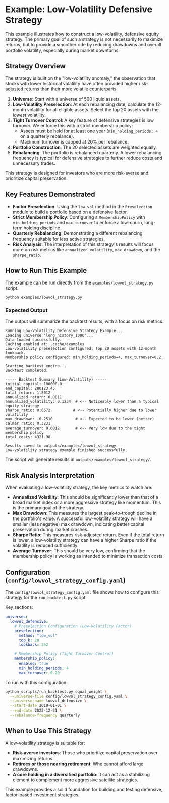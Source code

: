# Example: Low-Volatility Defensive Strategy

This example illustrates how to construct a low-volatility, defensive equity strategy. The primary goal of such a strategy is not necessarily to maximize returns, but to provide a smoother ride by reducing drawdowns and overall portfolio volatility, especially during market downturns.

## Strategy Overview

The strategy is built on the "low-volatility anomaly," the observation that stocks with lower historical volatility have often provided higher risk-adjusted returns than their more volatile counterparts.

1. **Universe**: Start with a universe of 500 liquid assets.
1. **Low-Volatility Preselection**: At each rebalancing date, calculate the 12-month volatility for all eligible assets. Select the top 20 assets with the *lowest* volatility.
1. **Tight Turnover Control**: A key feature of defensive strategies is low turnover. We enforce this with a strict membership policy:
   - Assets must be held for at least one year (`min_holding_periods: 4` on a quarterly rebalance).
   - Maximum turnover is capped at 20% per rebalance.
1. **Portfolio Construction**: The 20 selected assets are weighted equally.
1. **Rebalancing**: The portfolio is rebalanced quarterly. A lower rebalancing frequency is typical for defensive strategies to further reduce costs and unnecessary trades.

This strategy is designed for investors who are more risk-averse and prioritize capital preservation.

## Key Features Demonstrated

- **Factor Preselection**: Using the `low_vol` method in the `Preselection` module to build a portfolio based on a defensive factor.
- **Strict Membership Policy**: Configuring a `MembershipPolicy` with `min_holding_periods` and `max_turnover` to enforce a low-churn, long-term holding discipline.
- **Quarterly Rebalancing**: Demonstrating a different rebalancing frequency suitable for less active strategies.
- **Risk Analysis**: The interpretation of this strategy's results will focus more on risk metrics like `annualized_volatility`, `max_drawdown`, and the `sharpe_ratio`.

## How to Run This Example

The example can be run directly from the `examples/lowvol_strategy.py` script.

```bash
python examples/lowvol_strategy.py
```

### Expected Output

The output will summarize the backtest results, with a focus on risk metrics.

```
Running Low-Volatility Defensive Strategy Example...
Loading universe 'long_history_1000'...
Data loaded successfully.
Caching enabled at: .cache/examples
Low-volatility preselection configured: Top 20 assets with 12-month lookback.
Membership policy configured: min_holding_periods=4, max_turnover=0.2.

Starting backtest engine...
Backtest completed.

----- Backtest Summary (Low-Volatility) -----
initial_capital: 100000.0
end_capital: 280123.45
total_return: 1.8012
annualized_return: 0.0811
annualized_volatility: 0.1234  # <-- Noticeably lower than a typical equity strategy
sharpe_ratio: 0.6572          # <-- Potentially higher due to lower volatility
max_drawdown: -0.2510          # <-- Expected to be lower (better)
calmar_ratio: 0.3231
average_turnover: 0.0812       # <-- Very low due to the tight membership policy
total_costs: 4321.98

Results saved to outputs/examples/lowvol_strategy
Low-volatility strategy example finished successfully.
```

The script will generate results in `outputs/examples/lowvol_strategy/`.

## Risk Analysis Interpretation

When evaluating a low-volatility strategy, the key metrics to watch are:

- **Annualized Volatility**: This should be significantly lower than that of a broad market index or a more aggressive strategy like momentum. This is the primary goal of the strategy.
- **Max Drawdown**: This measures the largest peak-to-trough decline in the portfolio's value. A successful low-volatility strategy will have a smaller (less negative) max drawdown, indicating better capital preservation during market crashes.
- **Sharpe Ratio**: This measures risk-adjusted return. Even if the total return is lower, a low-volatility strategy can have a higher Sharpe ratio if the volatility is reduced sufficiently.
- **Average Turnover**: This should be very low, confirming that the membership policy is working as intended to minimize transaction costs.

## Configuration (`config/lowvol_strategy_config.yaml`)

The `config/lowvol_strategy_config.yaml` file shows how to configure this strategy for the `run_backtest.py` script.

Key sections:

```yaml
universes:
  lowvol_defensive:
    # Preselection Configuration (Low-Volatility Factor)
    preselection:
      method: "low_vol"
      top_k: 20
      lookback: 252

    # Membership Policy (Tight Turnover Control)
    membership_policy:
      enabled: true
      min_holding_periods: 4
      max_turnover: 0.20
```

To run with this configuration:

```bash
python scripts/run_backtest.py equal_weight \
  --universe-file config/lowvol_strategy_config.yaml \
  --universe-name lowvol_defensive \
  --start-date 2010-01-01 \
  --end-date 2023-12-31 \
  --rebalance-frequency quarterly
```

## When to Use This Strategy

A low-volatility strategy is suitable for:

- **Risk-averse investors**: Those who prioritize capital preservation over maximizing returns.
- **Retirees or those nearing retirement**: Who cannot afford large drawdowns.
- **A core holding in a diversified portfolio**: It can act as a stabilizing element to complement more aggressive satellite strategies.

This example provides a solid foundation for building and testing defensive, factor-based investment strategies.
